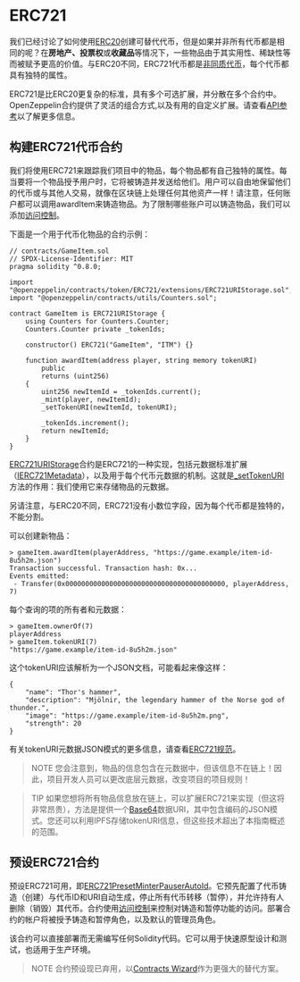 # ERC721
我们已经讨论了如何使用[ERC20](./ERC20/ERC20.md)创建可替代代币，但是如果并非所有代币都是相同的呢？在**房地产、投票权**或**收藏品**等情况下，一些物品由于其实用性、稀缺性等而被赋予更高的价值。与ERC20不同，ERC721代币都是[非同质代币](./Tokens.md)，每个代币都具有独特的属性。

ERC721是比ERC20更复杂的标准，具有多个可选扩展，并分散在多个合约中。OpenZeppelin合约提供了灵活的组合方式,以及有用的自定义扩展。请查看[API参考](../API/ERC721.md)以了解更多信息。

## 构建ERC721代币合约
我们将使用ERC721来跟踪我们项目中的物品，每个物品都有自己独特的属性。每当要将一个物品授予用户时，它将被铸造并发送给他们。用户可以自由地保留他们的代币或与其他人交易，就像在区块链上处理任何其他资产一样！请注意，任何账户都可以调用awardItem来铸造物品。为了限制哪些账户可以铸造物品，我们可以添加[访问控制](../Access%20Control.md)。

下面是一个用于代币化物品的合约示例：
```
// contracts/GameItem.sol
// SPDX-License-Identifier: MIT
pragma solidity ^0.8.0;

import "@openzeppelin/contracts/token/ERC721/extensions/ERC721URIStorage.sol";
import "@openzeppelin/contracts/utils/Counters.sol";

contract GameItem is ERC721URIStorage {
    using Counters for Counters.Counter;
    Counters.Counter private _tokenIds;

    constructor() ERC721("GameItem", "ITM") {}

    function awardItem(address player, string memory tokenURI)
        public
        returns (uint256)
    {
        uint256 newItemId = _tokenIds.current();
        _mint(player, newItemId);
        _setTokenURI(newItemId, tokenURI);

        _tokenIds.increment();
        return newItemId;
    }
}
```

[ERC721URIStorage](../API/ERC721.md)合约是ERC721的一种实现，包括元数据标准扩展（[IERC721Metadata](../API/ERC721.md)），以及用于每个代币元数据的机制。这就是[_setTokenURI](../API/ERC721.md)方法的作用：我们使用它来存储物品的元数据。

另请注意，与ERC20不同，ERC721没有小数位字段，因为每个代币都是独特的，不能分割。

可以创建新物品：
```
> gameItem.awardItem(playerAddress, "https://game.example/item-id-8u5h2m.json")
Transaction successful. Transaction hash: 0x...
Events emitted:
 - Transfer(0x0000000000000000000000000000000000000000, playerAddress, 7)
```

每个查询的项的所有者和元数据：
```
> gameItem.ownerOf(7)
playerAddress
> gameItem.tokenURI(7)
"https://game.example/item-id-8u5h2m.json"
```

这个tokenURI应该解析为一个JSON文档，可能看起来像这样：
```
{
    "name": "Thor's hammer",
    "description": "Mjölnir, the legendary hammer of the Norse god of thunder.",
    "image": "https://game.example/item-id-8u5h2m.png",
    "strength": 20
}
```

有关tokenURI元数据JSON模式的更多信息，请查看[ERC721规范](https://eips.ethereum.org/EIPS/eip-721)。

> NOTE
您会注意到，物品的信息包含在元数据中，但该信息不在链上！因此，项目开发人员可以更改底层元数据，改变项目的项目规则！

> TIP
如果您想将所有物品信息放在链上，可以扩展ERC721来实现（但这将非常昂贵），方法是提供一个[Base64](../Utilities.md)数据URI，其中包含编码的JSON模式。您还可以利用IPFS存储tokenURI信息，但这些技术超出了本指南概述的范围。

## 预设ERC721合约
预设ERC721可用，即[ERC721PresetMinterPauserAutoId](https://github.com/OpenZeppelin/openzeppelin-contracts/blob/release-v4.7/contracts/token/ERC721/presets/ERC721PresetMinterPauserAutoId.sol)。它预先配置了代币铸造（创建）与代币ID和URI自动生成，停止所有代币转移（暂停），并允许持有人删除（销毁）其代币。合约使用[访问控制](../Access%20Control.md)来控制对铸造和暂停功能的访问。部署合约的帐户将被授予铸造和暂停角色，以及默认的管理员角色。

该合约可以直接部署而无需编写任何Solidity代码。它可以用于快速原型设计和测试，也适用于生产环境。

> NOTE
合约预设现已弃用，以[Contracts Wizard](https://wizard.openzeppelin.com/)作为更强大的替代方案。

